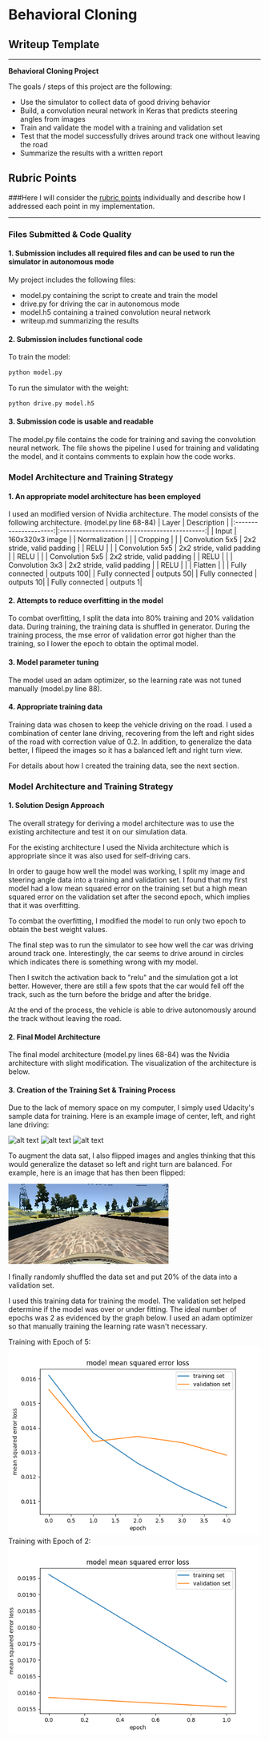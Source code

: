 # **Behavioral Cloning** 

## Writeup Template

---

**Behavioral Cloning Project**

The goals / steps of this project are the following:
* Use the simulator to collect data of good driving behavior
* Build, a convolution neural network in Keras that predicts steering angles from images
* Train and validate the model with a training and validation set
* Test that the model successfully drives around track one without leaving the road
* Summarize the results with a written report


[//]: # (Image References)

[image1]: ./images/center.png "Center"
[image2]: ./images/left.png "Left"
[image3]: ./images/right.png "Right"
[image4]: ./images/flipped.png "Flipped"
[image5]: ./images/epoch5.png "Epoch 5"
[image6]: ./images/epoch2.png "Epoch 2"


## Rubric Points
###Here I will consider the [rubric points](https://review.udacity.com/#!/rubrics/432/view) individually and describe how I addressed each point in my implementation.  

---
### Files Submitted & Code Quality

#### 1. Submission includes all required files and can be used to run the simulator in autonomous mode

My project includes the following files:
* model.py containing the script to create and train the model
* drive.py for driving the car in autonomous mode
* model.h5 containing a trained convolution neural network 
* writeup.md summarizing the results

#### 2. Submission includes functional code
To train the model:
```sh
python model.py
```
To run the simulator with the weight:
```sh
python drive.py model.h5
```

#### 3. Submission code is usable and readable

The model.py file contains the code for training and saving the convolution neural network. The file shows the pipeline I used for training and validating the model, and it contains comments to explain how the code works.

### Model Architecture and Training Strategy

#### 1. An appropriate model architecture has been employed

I used an modified version of Nvidia architecture. The model consists of the following architecture. (model.py line 68-84)
| Layer         		|     Description	        					| 
|:---------------------:|:---------------------------------------------:| 
| Input         		| 160x320x3 image   							|
| Normalization         		|    							| 
| Cropping         		|   							| 
| Convolution 5x5     	| 2x2 stride, valid padding	  |
| RELU					|												|
| Convolution 5x5     	| 2x2 stride, valid padding	  |
| RELU					|												|
| Convolution 5x5     	| 2x2 stride, valid padding	  |
| RELU					|												|
| Convolution 3x3     	| 2x2 stride, valid padding	  |
| RELU					|												|
| Flatten            |       |
| Fully connected | outputs 100|
| Fully connected | outputs 50|
| Fully connected | outputs 10|
| Fully connected | outputs 1|


#### 2. Attempts to reduce overfitting in the model

To combat overfitting, I split the data into 80% training and 20% validation data. During training, the training data is shuffled in generator. 
During the training process, the mse error of validation error got higher than the training, so I lower the epoch to obtain the optimal model. 

#### 3. Model parameter tuning

The model used an adam optimizer, so the learning rate was not tuned manually (model.py line 88).

#### 4. Appropriate training data

Training data was chosen to keep the vehicle driving on the road. I used a combination of center lane driving, recovering from the left and right sides of the road with correction value of 0.2. In addition, to generalize the data better, I flipeed the images so it has a balanced left and right turn view. 

For details about how I created the training data, see the next section. 

### Model Architecture and Training Strategy

#### 1. Solution Design Approach

The overall strategy for deriving a model architecture was to use the existing architecture and test it on our simulation data. 

For the existing architecture I used the Nivida architecture which is appropriate since it was also used for self-driving cars. 

In order to gauge how well the model was working, I split my image and steering angle data into a training and validation set. I found that my first model had a low mean squared error on the training set but a high mean squared error on the validation set after the second epoch, which implies that it was overfitting. 

To combat the overfitting, I modified the model to run only two epoch to obtain the best weight values.

The final step was to run the simulator to see how well the car was driving around track one. Interestingly, the car seems to drive around in circles which indicates there is something wrong with my model.

Then I switch the activation back to "relu" and the simulation got a lot better. However, there are still a few spots that the car would fell off the track, such as the turn before the bridge and after the bridge. 

At the end of the process, the vehicle is able to drive autonomously around the track without leaving the road.

#### 2. Final Model Architecture

The final model architecture (model.py lines 68-84) was the Nvidia architecture with slight modification. 
The visualization of the architecture is below.

#### 3. Creation of the Training Set & Training Process

Due to the lack of memory space on my computer, I simply used Udacity's sample data for training. Here is an example image of center, left, and right lane driving:

![alt text][image1]
![alt text][image2]
![alt text][image3]

To augment the data sat, I also flipped images and angles thinking that this would generalize the dataset so left and right turn are balanced. For example, here is an image that has then been flipped:

![alt text][image4]

I finally randomly shuffled the data set and put 20% of the data into a validation set. 

I used this training data for training the model. The validation set helped determine if the model was over or under fitting. The ideal number of epochs was 2 as evidenced by the graph below. I used an adam optimizer so that manually training the learning rate wasn't necessary.

Training with Epoch of 5:
![alt text][image5]
Training with Epoch of 2:
![alt text][image6]
